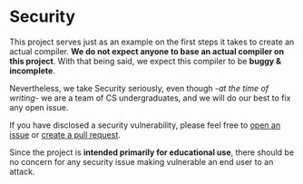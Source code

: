 # Security
This project serves just as an example on the first steps it takes to create an actual compiler. **We do not expect anyone to base an actual compiler on this project**. With that being said, we expect this compiler to be **buggy & incomplete**.

Nevertheless, we take Security seriously, even though -*at the time of writing*- we are a team of CS undergraduates, and we will do our best to fix any open issue.

If you have disclosed a security vulnerability, please feel free to [open an issue][issues] or [create a pull request][pull-request].

Since the project is **intended primarily for educational use**, there should be no concern for any security issue making vulnerable an end user to an attack.

[issues]: https://github.com/WckdAwe/C-600-Compiler/issues
[pull-request]: https://github.com/WckdAwe/C-600-Compiler/pulls